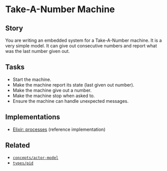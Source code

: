 # Take-A-Number Machine

## Story

You are writing an embedded system for a Take-A-Number machine. It is a very simple model. It can give out consecutive numbers and report what was the last number given out.

## Tasks

- Start the machine.
- Make the machine report its state (last given out number).
- Make the machine give out a number.
- Make the machine stop when asked to.
- Ensure the machine can handle unexpected messages.

## Implementations

- [Elixir: processes][implementation-elixir] (reference implementation)

## Related

- [`concepts/actor-model`][concepts/actor-model]
- [`types/pid`][types/pid]

[concepts/actor-model]: ../concepts/actor_model.md
[types/pid]: ../types/pid.md
[implementation-elixir]: https://github.com/exercism/elixir/blob/main/exercises/concept/take-a-number/.docs/instructions.md
